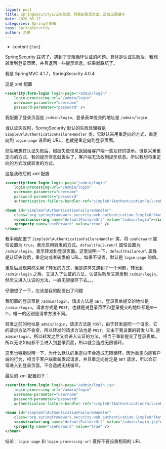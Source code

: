 ```yaml
---
layout: post
title: SpringSecurity认证失败后，转发到登录页面，造成无限循环
date: 2020-03-17
categories: Spring全家桶
tags: SpringSecurity
author: 龙德
---
```


* content
{:toc}

SpringSecurity 踩坑了，遇到了无限循环认证的问题。具体是认证失败后，我想转发到登录页面，并且返回一些提示信息，结果就踩坑了。

我是 SpringMVC 4.1.7，SpringSecurity 4.0.4

这是 xml 配置

```xml
<security:form-login login-page="/admin/login"
    login-processing-url="/admin/login"
    username-parameter="username"
    password-parameter="password" />
```

我配置了登录页面是 `/admin/login`，登录表单提交的地址是 `/admin/login`

当认证失败时，SpringSecurity 默认的失败处理器是 `SimpleUrlAuthenticationFailureHandler` 类，它默认采用重定向的方式，重定向到 `login-page` 设置的 URL，也就是重定向到登录页面。

然后我想在认证失败后，根据失败信息返回给客户端一些友好的提示。但是采用重定向的方式，我的提示信息就丢失了，客户端无法收到提示信息。所以我想将重定向的方式改成转发的方式。

这是我改后的 xml 配置

```xml
<security:form-login login-page="/admin/login"
    login-processing-url="/admin/login"
    username-parameter="username"
    password-parameter="password" 
    authentication-failure-handler-ref="simpleUrlAuthenticationFailureHandler"/>
    
<bean id="simpleUrlAuthenticationFailureHandler" 
    class="org.springframework.security.web.authentication.SimpleUrlAuthenticationFailureHandler">
    <constructor-arg name="defaultFailureUrl" value="/admin/login"></constructor-arg>
    <property name="useForward" value="true" />
</bean>
```

我手动配置了 `SimpleUrlAuthenticationFailureHandler` 类，将 `useForward` 属性设置为 `true`，表示启用转发的方式。`defaultFailureUrl` 属性设置为 `/admin/login`，表示转发到登录页面。这里说明一下，`defaultFailureUrl` 属性是认证失败后，重定向或者转发的 URL。如果不设置，默认是 `login-page` 的值。

重启后发现果然采用了转发的方式，但是这样又遇到了一个问题，转发到 `/admin/login` 之后，又进入了认证的方法，认证失败后又转发到  `/admin/login`，然后又进入认证的方法，一直无限循环下去。。。

仔细想了一下，应该是我的配置出了问题

我配置的登录页是 `/admin/login`，请求方法是 `GET`，登录表单提交的地址是 `/admin/login`，请求方式是 `POST`，也就是说登录页面和登录提交的地址都是`同一个`，唯一的区别是请求方法不同。

转发之前的地址是 `admin/login`，请求方法是 `POST`，由于转发是同一个请求，它的请求方法不会变，所以转发的请求方法也是 `POST`。又由于我设置的转发 URL 是`admin/login`，所以转发之后又会进入认证的方法，相当于重新提交了登录表单。所以无论如何都不会进入到登录页面，所以就会造成无限循环。

这里也特别说明一下，为什么默认的重定向不会造成无限循环。因为重定向是客户端的行为，相当于客户端重新发起请求，并且重定向肯定是 `GET` 请求，所以会正常进入到登录页面，不会造成无线循环。

最后的 xml 配置如下：

```xml
<security:form-login login-page="/admin/login.jsp"
    login-processing-url="/admin/login"
    username-parameter="username"
    password-parameter="password" 
    authentication-failure-handler-ref="simpleUrlAuthenticationFailureHandler"/>
    
<bean id="simpleUrlAuthenticationFailureHandler" 
    class="org.springframework.security.web.authentication.SimpleUrlAuthenticationFailureHandler">
    <constructor-arg name="defaultFailureUrl" value="/admin/login.jsp"></constructor-arg>
    <property name="useForward" value="true" />
</bean>
```

结论：`login-page` 和 `login-processing-url` 最好不要设置相同的 URL
